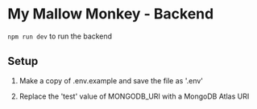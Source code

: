 # My Mallow Monkey - Backend

`npm run dev` to run the backend

## Setup

1. Make a copy of .env.example and save the file as '.env'

2. Replace the 'test' value of MONGODB_URI with a MongoDB Atlas URI
